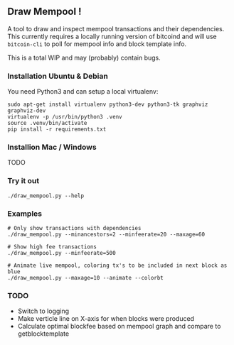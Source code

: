 ## Draw Mempool !

A tool to draw and inspect mempool transactions and their dependencies. This currently
requires a locally running version of bitcoind and will use `bitcoin-cli` to poll
for mempool info and block template info.


This is a total WIP and may (probably) contain bugs.



### Installation Ubuntu & Debian

You need Python3  and can setup a local virtualenv:

```
sudo apt-get install virtualenv python3-dev python3-tk graphviz graphviz-dev
virtualenv -p /usr/bin/python3 .venv
source .venv/bin/activate
pip install -r requirements.txt
```

### Installion Mac / Windows
TODO

### Try it out
```
./draw_mempool.py --help
```

### Examples
```
# Only show transactions with dependencies
./draw_mempool.py --minancestors=2 --minfeerate=20 --maxage=60  

# Show high fee transactions
./draw_mempool.py --minfeerate=500

# Animate live mempool, coloring tx's to be included in next block as blue
./draw_mempool.py --maxage=10 --animate --colorbt
```

### TODO
- Switch to logging
- Make verticle line on X-axis for when blocks were produced
- Calculate optimal blockfee based on mempool graph and compare to getblocktemplate
